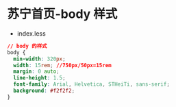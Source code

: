 # 苏宁首页-body 样式

- index.less

```css
// body 的样式
body {
  min-width: 320px;
  width: 15rem; //750px/50px=15rem
  margin: 0 auto;
  line-height: 1.5;
  font-family: Arial, Helvetica, STHeiTi, sans-serif;
  background: #f2f2f2;
}
```

